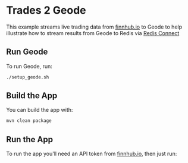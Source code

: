 # Trades 2 Geode

This example streams live trading data from [finnhub.io](https://finnhub.io/) to Geode
to help illustrate how to stream results from Geode to Redis via [Redis Connect](https://github.com/redis-field-engineering/redis-connect-dist)

## Run Geode

To run Geode, run:

```bash
./setup_geode.sh
```

## Build the App

You can build the app with:
```bash
mvn clean package
```

## Run the App

To run the app you'll need an API token from [finnhub.io](https://finnhub.io/), then just run:

